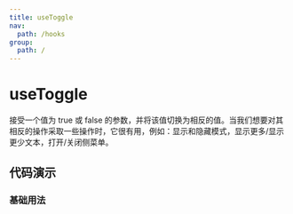 ```yaml
---
title: useToggle
nav:
  path: /hooks
group:
  path: /
---
```


# useToggle

接受一个值为 true 或 false 的参数，并将该值切换为相反的值。当我们想要对其相反的操作采取一些操作时，它很有用，例如：显示和隐藏模式，显示更多/显示更少文本，打开/关闭侧菜单。

## 代码演示

### 基础用法

<code src="./demo/demo1.tsx" />